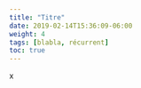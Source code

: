 ```yaml
---
title: "Titre"
date: 2019-02-14T15:36:09-06:00
weight: 4
tags: [blabla, récurrent]
toc: true
---
```


x
